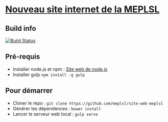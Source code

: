 # [Nouveau site internet de la MEPLSL](https://www.mission-evangelique-parmi-les-sans-logis.fr/)


## Build info
[![Build Status](https://travis-ci.org/meplsl/site-web-meplsl.svg?branch=master)](https://travis-ci.org/meplsl/site-web-meplsl)

## Pré-requis

* Installer node.js et npm : [Site web de node.js](https://nodejs.org/en/)
* Installer gulp `npm install -g gulp`
 
## Pour démarrer

* Cloner le repo : `git clone https://github.com/meplsl/site-web-meplsl`
* Générer les dépendences : `bower install`
* Lancer le serveur web local : `gulp serve`
